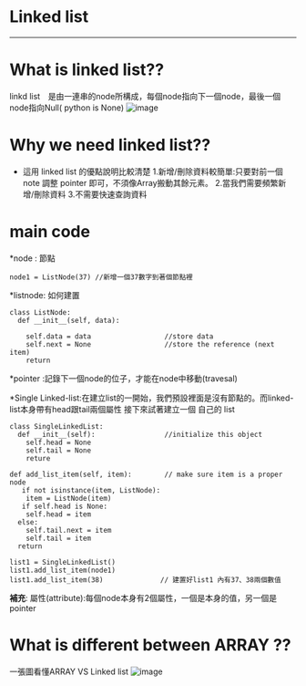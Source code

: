 # Linked list
_____________________________________

# What is linked list??
linkd list　是由一連串的node所構成，每個node指向下一個node，最後一個node指向Null( python is None)
![image](https://github.com/weberliao/Data-structure-and-Algorithm/blob/README.md/linked.png)

# Why we need linked list??
* 這用 linked list 的優點說明比較清楚
    1.新增/刪除資料較簡單:只要對前一個 note 調整 pointer 即可，不須像Array搬動其餘元素。
    2.當我們需要頻繁新增/刪除資料
    3.不需要快速查詢資料
#  main code

*node : 節點
```python=
node1 = ListNode(37) //新增一個37數字到著個節點裡
```  
*listnode: 如何建置
```python=
class ListNode:
  def __init__(self, data): 
    
    self.data = data                  //store data
    self.next = None                  //store the reference (next item)
    return
 ```  
*pointer :記錄下一個node的位子，才能在node中移動(travesal)

*Single Linked-list:在建立list的一開始，我們預設裡面是沒有節點的。而linked-list本身帶有head跟tail兩個屬性
接下來試著建立一個 自己的 list 
```python=
class SingleLinkedList:
  def __init__(self):                 //initialize this object
    self.head = None
    self.tail = None
    reture     
    
def add_list_item(self, item):        // make sure item is a proper node  
   if not isinstance(item, ListNode):
    item = ListNode(item) 
   if self.head is None:
    self.head = item
  else:
    self.tail.next = item
    self.tail = item
  return     
    
list1 = SingleLinkedList()
list1.add_list_item(node1)
list1.add_list_item(38)              // 建置好list1 內有37、38兩個數值
 ```
 

**補充**: 屬性(attribute):每個node本身有2個屬性，一個是本身的值，另一個是pointer

# What is different between ARRAY ??

一張圖看懂ARRAY VS Linked list
![image](https://github.com/weberliao/Data-structure-and-Algorithm/blob/README.md/differ.png)
